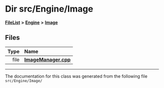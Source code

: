 

# Dir src/Engine/Image



[**FileList**](files.md) **>** [**Engine**](dir_3072bc1f55ed1280fe4fbe6b21c78379.md) **>** [**Image**](dir_fe84c1fa4d9371df2d37e162ea73f06d.md)












## Files

| Type | Name |
| ---: | :--- |
| file | [**ImageManager.cpp**](ImageManager_8cpp.md) <br> |



























































------------------------------
The documentation for this class was generated from the following file `src/Engine/Image/`

